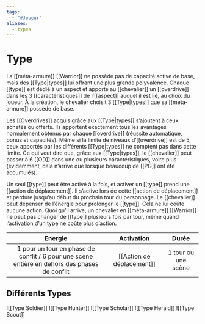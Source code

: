 ```yaml
---
tags:
  - "#Joueur"
aliases:
  - types
---
```

# Type

La [[méta-armure]] [[Warrior]] ne possède pas de capacité active de base, mais des [[Type|types]] lui offrant une plus grande polyvalence. Chaque [[type]] est dédié à un aspect et apporte au [[chevalier]] un [[overdrive]] dans les 3 [[caractéristiques]] de l’[[aspect]] auquel il est lié, au choix du joueur. À la création, le chevalier choisit 3 [[Type|types]] que sa [[méta-armure]] possède de base.

Les [[Overdrives]] acquis grâce aux [[Type|types]] s’ajoutent à ceux achetés ou offerts. Ils apportent exactement tous les avantages normalement obtenus par chaque [[overdrive]] (réussite automatique, bonus et capacités). Même si la limite de niveaux d’[[overdrive]] est de 5, ceux apportés par les différents [[Type|types]] ne comptent pas dans cette limite. Ce qui veut dire que, grâce aux [[Type|types]], le [[chevalier]] peut passer à 6 [[OD]] dans une ou plusieurs caractéristiques, voire plus (évidemment, cela n’arrive que lorsque beaucoup de [[PG]] ont été accumulés).

Un seul [[type]] peut être activé à la fois, et activer un [[type]] prend une [[action de déplacement]]. Il s’active lors de cette [[action de déplacement]] et perdure jusqu’au début du prochain tour du personnage. Le [[chevalier]] peut dépenser de l’énergie pour prolonger le [[type]]. Cela ne lui coûte aucune action. Quoi qu’il arrive, un chevalier en [[méta-armure]] [[Warrior]] ne peut pas changer de [[type]] plusieurs fois par tour, même quand l’activation d’un type ne coûte plus d’action.

|                                            Energie                                            |        Activation         |        Durée        |
| :-------------------------------------------------------------------------------------------: | :-----------------------: | :-----------------: |
| 1 pour un tour en phase de conflit / 6 pour une scène entière en dehors des phases de conflit | [[Action de déplacement]] | 1 tour ou une scène 

## Différents Types

![[Type Soldier]]
![[Type Hunter]]
![[Type Scholar]]
![[Type Herald]]
![[Type Scout]]
